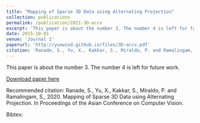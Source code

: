 ```yaml
---
title: "Mapping of Sparse 3D Data using Alternating Projection"
collection: publications
permalink: /publication/2021-3D-accv
excerpt: 'This paper is about the number 3. The number 4 is left for future work.'
date: 2015-10-01
venue: 'Journal 1'
paperurl: 'http://yuxwind.github.io/files/3D-accv.pdf'
citation: 'Ranade, S., Yu, X., Kakkar, S., Miraldo, P. and Ramalingam, S., 2020. Mapping of Sparse 3D Data using Alternating Projection. In Proceedings of the Asian Conference on Computer Vision.'
---
```

This paper is about the number 3. The number 4 is left for future work.

[Download paper here](http://yuxwind.github.io/files/3D-accv.pdf)

Recommended citation:
Ranade, S., Yu, X., Kakkar, S., Miraldo, P. and Ramalingam, S., 2020. Mapping of
Sparse 3D Data using Alternating Projection. In Proceedings of the Asian
Conference on Computer Vision.

Bibtex:

<code>

</code>
